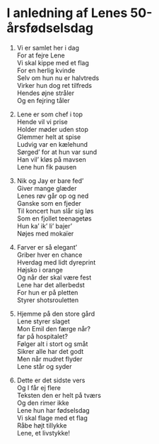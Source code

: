 # I anledning af Lenes 50-årsfødselsdag

1. Vi er samlet her i dag \
   For at fejre Lene \
   Vi skal kippe med et flag \
   For en herlig kvinde \
   Selv om hun nu er halvtreds \
   Virker hun dog ret tilfreds \
   Hendes øjne stråler \
   Og en fejring tåler

2. Lene er som chef i top \
   Hende vil vi prise \
   Holder møder uden stop \
   Glemmer helt at spise \
   Ludvig var en kælehund \
   Sørged’ for at hun var sund \
   Han vil’ kløs på mavsen \
   Lene hun fik pausen

3. Nik og Jay er bare fed’ \
   Giver mange glæder \
   Lenes røv går op og ned \
   Ganske som en fjeder \
   Til koncert hun slår sig løs \
   Som en fjollet teenagetøs \
   Hun ka’ ik’ li’ bajer’ \
   Nøjes med mokaïer

4. Farver er så elegant’ \
   Griber hver en chance \
   Hverdag med lidt dyreprint \
   Højsko i orange \
   Og når der skal være fest \
   Lene har det allerbedst \
   For hun er på pletten \
   Styrer shotsrouletten

5. Hjemme på den store gård \
   Lene styrer slaget \
   Mon Emil den færge når? \
   far på hospitalet? \
   Følger alt i stort og småt \
   Sikrer alle har det godt \
   Men når mudret flyder \
   Lene står og syder

6. Dette er det sidste vers \
   Og I får ej flere \
   Teksten den er helt på tværs \
   Og den rimer ikke \
   Lene hun har fødselsdag \
   Vi skal flage med et flag \
   Råbe højt tillykke \
   Lene, et livstykke!
